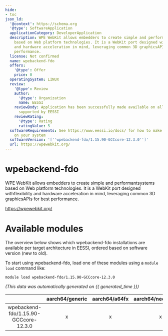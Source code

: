 ```yaml
---
hide:
- toc
json_ld:
  '@context': https://schema.org
  '@type': SoftwareApplication
  applicationCategory: DeveloperApplication
  description: WPE WebKit allows embedders to create simple and performantsystems
    based on Web platform technologies. It is a WebKit port designed withflexibility
    and hardware acceleration in mind, leveraging common 3D graphicsAPIs for best
    performance.
  license: Not confirmed
  name: wpebackend-fdo
  offers:
    '@type': Offer
    price: 0
  operatingSystem: LINUX
  review:
    '@type': Review
    author:
      '@type': Organization
      name: EESSI
    reviewBody: Application has been successfully made available on all architectures
      supported by EESSI
    reviewRating:
      '@type': Rating
      ratingValue: 5
  softwareRequirements: See https://www.eessi.io/docs/ for how to make EESSI available
    on your system
  softwareVersion: '[''wpebackend-fdo/1.15.90-GCCcore-12.3.0'']'
  url: https://wpewebkit.org/
---
```


wpebackend-fdo
==============


WPE WebKit allows embedders to create simple and performantsystems based on Web platform technologies. It is a WebKit port designed withflexibility and hardware acceleration in mind, leveraging common 3D graphicsAPIs for best performance.

https://wpewebkit.org/
# Available modules


The overview below shows which wpebackend-fdo installations are available per target architecture in EESSI, ordered based on software version (new to old).

To start using wpebackend-fdo, load one of these modules using a `module load` command like:

```shell
module load wpebackend-fdo/1.15.90-GCCcore-12.3.0
```

*(This data was automatically generated on {{ generated_time }})*

| |aarch64/generic|aarch64/a64fx|aarch64/neoverse_n1|aarch64/neoverse_v1|aarch64/nvidia/grace|x86_64/generic|x86_64/amd/zen2|x86_64/amd/zen3|x86_64/amd/zen4|x86_64/intel/cascadelake|x86_64/intel/haswell|x86_64/intel/icelake|x86_64/intel/sapphirerapids|x86_64/intel/skylake_avx512|
| :---: | :---: | :---: | :---: | :---: | :---: | :---: | :---: | :---: | :---: | :---: | :---: | :---: | :---: | :---: |
|wpebackend-fdo/1.15.90-GCCcore-12.3.0|x|x|x|x|x|x|x|x|x|x|x|x|x|x|
